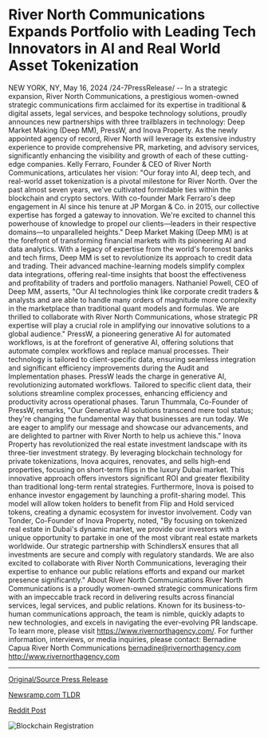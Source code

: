# River North Communications Expands Portfolio with Leading Tech Innovators in AI and Real World Asset Tokenization

NEW YORK, NY, May 16, 2024 /24-7PressRelease/ -- In a strategic expansion, River North Communications, a prestigious women-owned strategic communications firm acclaimed for its expertise in traditional & digital assets, legal services, and bespoke technology solutions, proudly announces new partnerships with three trailblazers in technology: Deep Market Making (Deep MM), PressW, and Inova Property. As the newly appointed agency of record, River North will leverage its extensive industry experience to provide comprehensive PR, marketing, and advisory services, significantly enhancing the visibility and growth of each of these cutting-edge companies.  Kelly Ferraro, Founder & CEO of River North Communications, articulates her vision: "Our foray into AI, deep tech, and real-world asset tokenization is a pivotal milestone for River North. Over the past almost seven years, we've cultivated formidable ties within the blockchain and crypto sectors. With co-founder Mark Ferraro's deep engagement in AI since his tenure at JP Morgan & Co. in 2015, our collective expertise has forged a gateway to innovation. We're excited to channel this powerhouse of knowledge to propel our clients—leaders in their respective domains—to unparalleled heights."  Deep Market Making (Deep MM) is at the forefront of transforming financial markets with its pioneering AI and data analytics. With a legacy of expertise from the world's foremost banks and tech firms, Deep MM is set to revolutionize its approach to credit data and trading. Their advanced machine-learning models simplify complex data integrations, offering real-time insights that boost the effectiveness and profitability of traders and portfolio managers.  Nathaniel Powell, CEO of Deep MM, asserts, "Our AI technologies think like corporate credit traders & analysts and are able to handle many orders of magnitude more complexity in the marketplace than traditional quant models and formulas. ​​We are thrilled to collaborate with River North Communications, whose strategic PR expertise will play a crucial role in amplifying our innovative solutions to a global audience."  PressW, a pioneering generative AI for automated workflows, is at the forefront of generative AI, offering solutions that automate complex workflows and replace manual processes. Their technology is tailored to client-specific data, ensuring seamless integration and significant efficiency improvements during the Audit and Implementation phases.  PressW leads the charge in generative AI, revolutionizing automated workflows. Tailored to specific client data, their solutions streamline complex processes, enhancing efficiency and productivity across operational phases.  Tarun Thummala, Co-Founder of PressW, remarks, "Our Generative AI solutions transcend mere tool status; they're changing the fundamental way that businesses are run today. We are eager to amplify our message and showcase our advancements, and are delighted to partner with River North to help us achieve this."  Inova Property has revolutionized the real estate investment landscape with its three-tier investment strategy. By leveraging blockchain technology for private tokenizations, Inova acquires, renovates, and sells high-end properties, focusing on short-term flips in the luxury Dubai market. This innovative approach offers investors significant ROI and greater flexibility than traditional long-term rental strategies.  Furthermore, Inova is poised to enhance investor engagement by launching a profit-sharing model. This model will allow token holders to benefit from Flip and Hold serviced tokens, creating a dynamic ecosystem for investor involvement.  Cody van Tonder, Co-Founder of Inova Property, noted, "By focusing on tokenized real estate in Dubai's dynamic market, we provide our investors with a unique opportunity to partake in one of the most vibrant real estate markets worldwide. Our strategic partnership with SchindlersX ensures that all investments are secure and comply with regulatory standards. We are also excited to collaborate with River North Communications, leveraging their expertise to enhance our public relations efforts and expand our market presence significantly."  About River North Communications River North Communications is a proudly women-owned strategic communications firm with an impeccable track record in delivering results across financial services, legal services, and public relations. Known for its business-to-human communications approach, the team is nimble, quickly adapts to new technologies, and excels in navigating the ever-evolving PR landscape. To learn more, please visit https://www.rivernorthagency.com/.  For further information, interviews, or media inquiries, please contact:  Bernadine Capua  River North Communications bernadine@rivernorthagency.com http://www.rivernorthagency.com 

---

[Original/Source Press Release](https://www.24-7pressrelease.com/press-release/510923/river-north-communications-expands-portfolio-with-leading-tech-innovators-in-ai-and-real-world-asset-tokenization)
                    

[Newsramp.com TLDR](None) 



[Reddit Post](https://www.reddit.com/r/technology_press/comments/1ct76oq/river_north_communications_announces_strategic/) 



![Blockchain Registration](https://cdn.newsramp.app/24-7PressRelease/qrcode/245/16/odor4stE.webp)